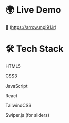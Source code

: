 # 🌍 Live Demo
🔗 (https://arrow.mpi91.ir)

# 🛠 Tech Stack
HTML5

CSS3

JavaScript

React

TailwindCSS

Swiper.js (for sliders)

